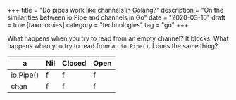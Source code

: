+++
title = "Do pipes work like channels in Golang?"
description = "On the similarities between io.Pipe and channels in Go"
date = "2020-03-10"
draft = true
[taxonomies]
  category = "technologies"
  tag = "go"
+++

What happens when you try to read from an empty channel? It blocks.
What happens when you try to read from an `io.Pipe()`. I does the
same thing?

a         | Nil | Closed | Open
---       | --- | ---    | ---
io.Pipe() | f   | f      | f
chan      | f   | f      | f
